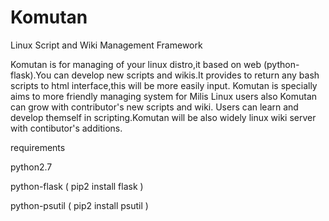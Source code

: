 # Komutan
Linux Script and Wiki Management Framework

Komutan is for managing of your linux distro,it based on web (python-flask).You can develop new scripts and wikis.It provides to return any bash scripts to html interface,this will be more easily input.
Komutan is specially aims to more friendly managing system for Milis Linux users also Komutan can grow with contributor's new scripts and wiki.
Users can learn and develop themself in scripting.Komutan will be also widely linux wiki server with contibutor's additions.

requirements

python2.7

python-flask ( pip2 install flask )

python-psutil ( pip2 install psutil )
